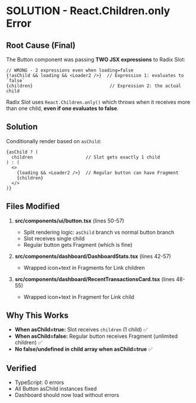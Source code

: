 # SOLUTION - React.Children.only Error

## Root Cause (Final)

The Button component was passing **TWO JSX expressions** to Radix Slot:

```tsx
// WRONG - 2 expressions even when loading=false
{!asChild && loading && <Loader2 />}  // Expression 1: evaluates to `false`
{children}                             // Expression 2: the actual child
```

Radix Slot uses `React.Children.only()` which throws when it receives more than one child, **even if one evaluates to false**.

## Solution

Conditionally render based on `asChild`:

```tsx
{asChild ? (
  children                    // Slot gets exactly 1 child
) : (
  <>
    {loading && <Loader2 />}  // Regular button can have Fragment
    {children}
  </>
)}
```

## Files Modified

1. **src/components/ui/button.tsx** (lines 50-57)
   - Split rendering logic: `asChild` branch vs normal button branch
   - Slot receives single child
   - Regular button gets Fragment (which is fine)

2. **src/components/dashboard/DashboardStats.tsx** (lines 42-57)
   - Wrapped icon+text in Fragments for Link children

3. **src/components/dashboard/RecentTransactionsCard.tsx** (lines 48-55)
   - Wrapped icon+text in Fragment for Link child

## Why This Works

- **When asChild=true:** Slot receives `children` (1 child) ✅
- **When asChild=false:** Regular button receives Fragment (unlimited children) ✅
- **No false/undefined in child array when asChild=true** ✅

## Verified

- TypeScript: 0 errors
- All Button asChild instances fixed
- Dashboard should now load without errors
